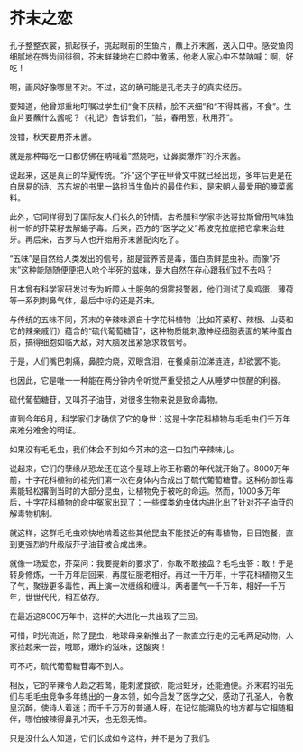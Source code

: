 # 芥末之恋

孔子整整衣裳，抓起筷子，挑起眼前的生鱼片，蘸上芥末酱，送入口中。感受鱼肉细腻地在唇齿间徘徊，芥末鲜辣地在口腔中激荡，他老人家心中不禁呐喊：啊，好吃！ 

啊，画风好像哪里不对。不过，这的确可能是孔老夫子的真实经历。 

要知道，他曾郑重地叮嘱过学生们“食不厌精，脍不厌细”和“不得其酱，不食”。生鱼片要蘸什么酱呢？《礼记》告诉我们，“脍，春用葱，秋用芥”。 

没错，秋天要用芥末酱。 

就是那种每吃一口都仿佛在呐喊着“燃烧吧，让鼻窦爆炸”的芥末酱。 

说起来，这是真正的华夏传统。“芥”这个字在甲骨文中就已经出现，多年后更是在白居易的诗、苏东坡的书里一路担当生鱼片的最佳作料，是宋朝人最爱用的腌菜酱料。 

此外，它同样得到了国际友人们长久的钟情。古希腊科学家毕达哥拉斯曾用气味独树一帜的芥菜籽去解蝎子毒。后来，西方的“医学之父”希波克拉底把它拿来治蛀牙。再后来，古罗马人也开始用芥末酱配肉吃了。 

“五味”是自然给人类发出的信号，甜是营养苦是毒，蛋白质鲜昆虫补。而像“芥末”这种能随随便便把人呛个半死的滋味，是大自然在存心跟我们过不去吗？ 

日本曾有科学家研发过专为听障人士服务的烟雾报警器，他们测试了臭鸡蛋、薄荷等一系列刺鼻气体，最后中标的还是芥末。 

与传统的五味不同，芥末的辛辣味源自十字花科植物（比如芥菜籽、辣根、山葵和它的辣亲戚们）蕴含的“硫代葡萄糖苷”，这种物质能刺激神经细胞表面的某种蛋白质，搞得细胞如临大敌，对大脑发出紧急求救信号。 

于是，人们嘴巴刺痛，鼻腔灼烧，双眼含泪，在餐桌前泣涕涟涟，却欲罢不能。 

也因此，它是唯一一种能在两分钟内令听觉严重受损之人从睡梦中惊醒的利器。 

硫代葡萄糖苷，又叫芥子油苷，对很多生物来说是致命毒物。 

直到今年6月，科学家们才确信了它的身世：这是十字花科植物与毛毛虫们千万年来难分难舍的明证。 

如果没有毛毛虫，我们体会不到如今芥末的这一口独门辛辣味儿。 

说起来，它们的孽缘从恐龙还在这个星球上称王称霸的年代就开始了。8000万年前，十字花科植物的祖先们第一次在身体内合成出了硫代葡萄糖苷。这种防御性毒素能轻松撂倒当时的大部分昆虫，让植物免于被吃的命运。然而，1000多万年后，十字花科植物的命中冤家出现了：一些蝶类幼虫体内进化出了针对芥子油苷的解毒物机制。 

就这样，这群毛毛虫欢快地啃着这些其他昆虫不能接近的有毒植物，日日饱餐，直到更强烈的升级版芥子油苷被合成出来。 

就像一场爱恋，芥菜问：我要提新的要求了，你敢不敢接盘？毛毛虫答：敢！于是转身修炼，一千万年后回来，再度征服老相好。再过一千万年，十字花科植物又生了气，聚拢更多毒性，再上演一次缠绵和缠斗。两者置气一千万年，相好一千万年，世世代代，相互依存。 

在最近这8000万年中，这样的大进化一共出现了三回。 

可惜，时光流逝，除了昆虫，地球母亲新推出了一款直立行走的无毛两足动物，人家捡起来一尝，哦耶，爆炸的滋味，这酸爽！ 

可不巧，硫代葡萄糖苷毒不到人。 

相反，它的辛辣令人趋之若鹜，能刺激食欲，能治蛀牙，还能通便。芥末君的祖先们与毛毛虫竞争多年练出的一身本领，如今启发了医学之父，感动了孔圣人，令教皇沉醉，使诗人着迷；而千千万万的普通人呀，在记忆能溯及的地方都与它相随相伴，哪怕被辣得鼻孔冲天，也无怨无悔。 

只是没什么人知道，它们长成如今这样，并不是为了我们。